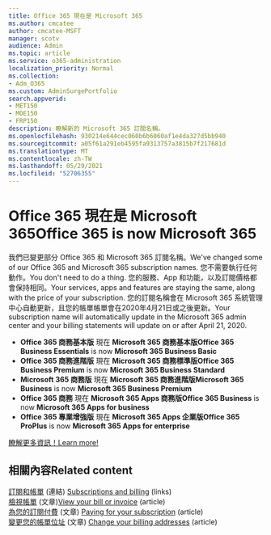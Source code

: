 ```yaml
---
title: Office 365 現在是 Microsoft 365
ms.author: cmcatee
author: cmcatee-MSFT
manager: scotv
audience: Admin
ms.topic: article
ms.service: o365-administration
localization_priority: Normal
ms.collection:
- Adm_O365
ms.custom: AdminSurgePortfolio
search.appverid:
- MET150
- MOE150
- FRP150
description: 瞭解新的 Microsoft 365 訂閱名稱。
ms.openlocfilehash: 930214e644cec060b6b6060af1e4da327d5bb940
ms.sourcegitcommit: a05f61a291eb4595fa9313757a3815b7f217681d
ms.translationtype: MT
ms.contentlocale: zh-TW
ms.lasthandoff: 05/29/2021
ms.locfileid: "52706355"
---
```

# <a name="office-365-is-now-microsoft-365"></a><span data-ttu-id="d79a0-103">Office 365 現在是 Microsoft 365</span><span class="sxs-lookup"><span data-stu-id="d79a0-103">Office 365 is now Microsoft 365</span></span>

<span data-ttu-id="d79a0-104">我們已變更部分 Office 365 和 Microsoft 365 訂閱名稱。</span><span class="sxs-lookup"><span data-stu-id="d79a0-104">We've changed some of our Office 365 and Microsoft 365 subscription names.</span></span> <span data-ttu-id="d79a0-105">您不需要執行任何動作。</span><span class="sxs-lookup"><span data-stu-id="d79a0-105">You don't need to do a thing.</span></span> <span data-ttu-id="d79a0-106">您的服務、App 和功能，以及訂閱價格都會保持相同。</span><span class="sxs-lookup"><span data-stu-id="d79a0-106">Your services, apps and features are staying the same, along with the price of your subscription.</span></span> <span data-ttu-id="d79a0-107">您的訂閱名稱會在 Microsoft 365 系統管理中心自動更新，且您的帳單帳單會在2020年4月21日或之後更新。</span><span class="sxs-lookup"><span data-stu-id="d79a0-107">Your subscription name will automatically update in the Microsoft 365 admin center and your billing statements will update on or after April 21, 2020.</span></span>

- <span data-ttu-id="d79a0-108">**Office 365 商務基本版** 現在 **Microsoft 365 商務基本版**</span><span class="sxs-lookup"><span data-stu-id="d79a0-108">**Office 365 Business Essentials** is now **Microsoft 365 Business Basic**</span></span>
- <span data-ttu-id="d79a0-109">**Office 365 商務進階版** 現在 **Microsoft 365 商務標準版**</span><span class="sxs-lookup"><span data-stu-id="d79a0-109">**Office 365 Business Premium** is now **Microsoft 365 Business Standard**</span></span>
- <span data-ttu-id="d79a0-110">**Microsoft 365 商務版** 現在 **Microsoft 365 商務進階版**</span><span class="sxs-lookup"><span data-stu-id="d79a0-110">**Microsoft 365 Business** is now **Microsoft 365 Business Premium**</span></span>
- <span data-ttu-id="d79a0-111">**Office 365 商務** 現在 **Microsoft 365 Apps 商務版**</span><span class="sxs-lookup"><span data-stu-id="d79a0-111">**Office 365 Business** is now **Microsoft 365 Apps for business**</span></span>
- <span data-ttu-id="d79a0-112">**Office 365 專業增強版** 現在 **Microsoft 365 Apps 企業版**</span><span class="sxs-lookup"><span data-stu-id="d79a0-112">**Office 365 ProPlus** is now **Microsoft 365 Apps for enterprise**</span></span>

[<span data-ttu-id="d79a0-113">瞭解更多資訊！</span><span class="sxs-lookup"><span data-stu-id="d79a0-113">Learn more!</span></span>](https://go.microsoft.com/fwlink/?linkid=2120533)

## <a name="related-content"></a><span data-ttu-id="d79a0-114">相關內容</span><span class="sxs-lookup"><span data-stu-id="d79a0-114">Related content</span></span>

<span data-ttu-id="d79a0-115">[訂閱和帳單](../commerce/index.yml) (連結) </span><span class="sxs-lookup"><span data-stu-id="d79a0-115">[Subscriptions and billing](../commerce/index.yml) (links)</span></span>\
<span data-ttu-id="d79a0-116">[檢視帳單](../commerce/billing-and-payments/view-your-bill-or-invoice.md) (文章)</span><span class="sxs-lookup"><span data-stu-id="d79a0-116">[View your bill or invoice](../commerce/billing-and-payments/view-your-bill-or-invoice.md) (article)</span></span>\
<span data-ttu-id="d79a0-117">[為您的訂閱付費](../commerce/billing-and-payments/pay-for-your-subscription.md) (文章) </span><span class="sxs-lookup"><span data-stu-id="d79a0-117">[Paying for your subscription](../commerce/billing-and-payments/pay-for-your-subscription.md) (article)</span></span>\
<span data-ttu-id="d79a0-118">[變更您的帳單位址](../commerce/billing-and-payments/change-your-billing-addresses.md) (文章) </span><span class="sxs-lookup"><span data-stu-id="d79a0-118">[Change your billing addresses](../commerce/billing-and-payments/change-your-billing-addresses.md) (article)</span></span>
